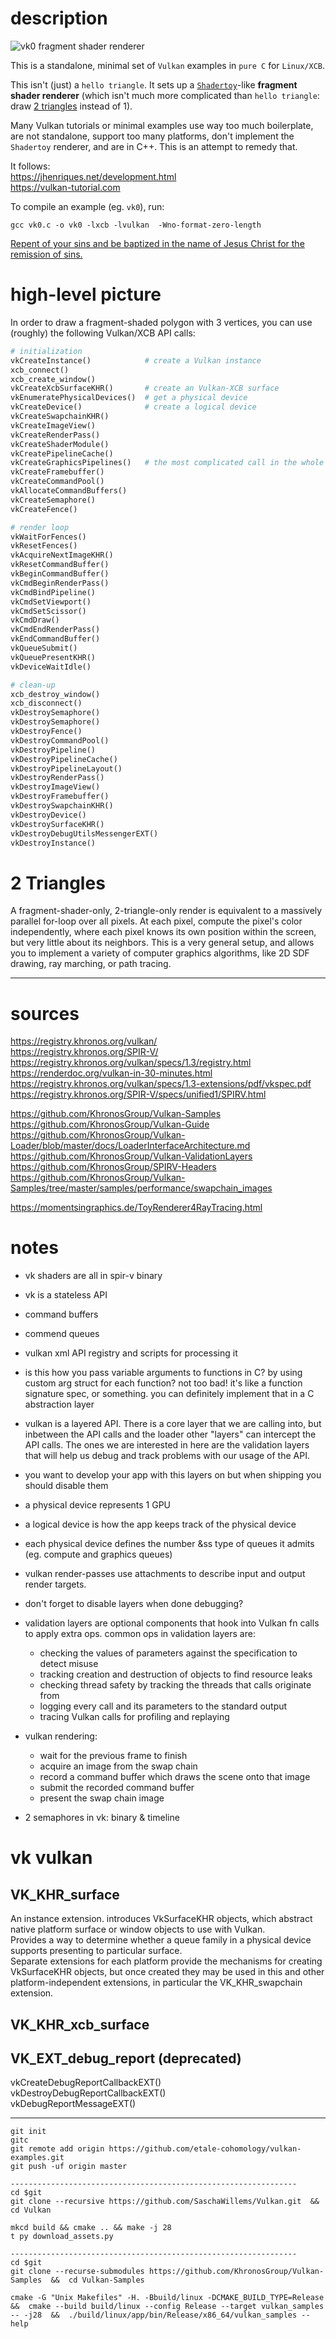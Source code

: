 # description

![vk0 fragment shader renderer](vk0.png "vk0 fragment shader renderer")

This is a standalone, minimal set of `Vulkan` examples in `pure C` for `Linux/XCB`.

This isn't (just) a `hello triangle`. It sets up a [`Shadertoy`](https://www.shadertoy.com/view/3ltSW2)-like **fragment shader renderer** (which isn't much more complicated than `hello triangle`: draw [2 triangles](https://reddit.com/r/twotriangles/) instead of 1).

Many Vulkan tutorials or minimal examples use way too much boilerplate, are not standalone, support too many platforms, don't implement the `Shadertoy` renderer, and are in C++.
This is an attempt to remedy that.

It follows:  
https://jhenriques.net/development.html  
https://vulkan-tutorial.com

To compile an example (eg. `vk0`), run:

```
gcc vk0.c -o vk0 -lxcb -lvulkan  -Wno-format-zero-length
```

[Repent of your sins and be baptized in the name of Jesus Christ for the remission of sins.](https://bible.com/bible/1/jhn.3)  

# high-level picture

In order to draw a fragment-shaded polygon with 3 vertices, you can use (roughly) the following Vulkan/XCB API calls:

```python
# initialization
vkCreateInstance()            # create a Vulkan instance
xcb_connect()
xcb_create_window()
vkCreateXcbSurfaceKHR()       # create an Vulkan-XCB surface
vkEnumeratePhysicalDevices()  # get a physical device
vkCreateDevice()              # create a logical device
vkCreateSwapchainKHR()
vkCreateImageView()
vkCreateRenderPass()
vkCreateShaderModule()
vkCreatePipelineCache()
vkCreateGraphicsPipelines()   # the most complicated call in the whole program
vkCreateFramebuffer()
vkCreateCommandPool()
vkAllocateCommandBuffers()
vkCreateSemaphore()
vkCreateFence()

# render loop
vkWaitForFences()
vkResetFences()
vkAcquireNextImageKHR()
vkResetCommandBuffer()
vkBeginCommandBuffer()
vkCmdBeginRenderPass()
vkCmdBindPipeline()
vkCmdSetViewport()
vkCmdSetScissor()
vkCmdDraw()
vkCmdEndRenderPass()
vkEndCommandBuffer()
vkQueueSubmit()
vkQueuePresentKHR()
vkDeviceWaitIdle()

# clean-up
xcb_destroy_window()
xcb_disconnect()
vkDestroySemaphore()
vkDestroySemaphore()
vkDestroyFence()
vkDestroyCommandPool()
vkDestroyPipeline()
vkDestroyPipelineCache()
vkDestroyPipelineLayout()
vkDestroyRenderPass()
vkDestroyImageView()
vkDestroyFramebuffer()
vkDestroySwapchainKHR()
vkDestroyDevice()
vkDestroySurfaceKHR()
vkDestroyDebugUtilsMessengerEXT()
vkDestroyInstance()
```

# 2 Triangles

A fragment-shader-only, 2-triangle-only render is equivalent to a massively parallel for-loop over all pixels. At each pixel, compute the pixel's color independently, where each pixel knows its own position within the screen, but very little about its neighbors.
This is a very general setup, and allows you to implement a variety of computer graphics algorithms, like 2D SDF drawing, ray marching, or path tracing.

--------------------------------------------------------------------------------------------------------------------------------
# sources

https://registry.khronos.org/vulkan/  
https://registry.khronos.org/SPIR-V/  
https://registry.khronos.org/vulkan/specs/1.3/registry.html  
https://renderdoc.org/vulkan-in-30-minutes.html  
https://registry.khronos.org/vulkan/specs/1.3-extensions/pdf/vkspec.pdf  
https://registry.khronos.org/SPIR-V/specs/unified1/SPIRV.html  

https://github.com/KhronosGroup/Vulkan-Samples  
https://github.com/KhronosGroup/Vulkan-Guide  
https://github.com/KhronosGroup/Vulkan-Loader/blob/master/docs/LoaderInterfaceArchitecture.md  
https://github.com/KhronosGroup/Vulkan-ValidationLayers  
https://github.com/KhronosGroup/SPIRV-Headers  
https://github.com/KhronosGroup/Vulkan-Samples/tree/master/samples/performance/swapchain_images  

https://momentsingraphics.de/ToyRenderer4RayTracing.html  

# notes

- vk shaders are all in spir-v binary
- vk is a stateless API
- command buffers
- commend queues
- vulkan xml API registry and scripts for processing it
- is this how you pass variable arguments to functions in C? by using custom arg struct for each function? not too bad! it's like a function signature spec, or something. you can definitely implement that in a C abstraction layer

- vulkan is a layered API. There is a core layer that we are calling into, but inbetween the API calls and the loader other "layers" can intercept the API calls. The ones we are interested in here are the validation layers that will help us debug and track problems with our usage of the API.
- you want to develop your app with this layers on but when shipping you should disable them
- a physical device represents 1 GPU
- a logical device is how the app keeps track of the physical device
- each physical device defines the number &ss type of queues it admits (eg. compute and graphics queues)
- vulkan render-passes use attachments to describe input and output render targets.
- don't forget to disable layers when done debugging?

- validation layers are optional components that hook into Vulkan fn calls to apply extra ops. common ops in validation layers are:
	- checking the values of parameters against the specification to detect misuse
	- tracking creation and destruction of objects to find resource leaks
	- checking thread safety by tracking the threads that calls originate from
	- logging every call and its parameters to the standard output
	- tracing Vulkan calls for profiling and replaying

- vulkan rendering:
	- wait for the previous frame to finish
	- acquire an image from the swap chain
	- record a command buffer which draws the scene onto that image
	- submit the recorded command buffer
	- present the swap chain image

- 2 semaphores in vk: binary & timeline

# vk vulkan

## VK_KHR_surface
An instance extension. introduces VkSurfaceKHR objects, which abstract native platform surface or window objects to use with Vulkan.  
Provides a way to determine whether a queue family in a physical device supports presenting to particular surface.  
Separate extensions for each platform provide the mechanisms for creating VkSurfaceKHR objects, but once created they may be used in this and other platform-independent extensions, in particular the VK_KHR_swapchain extension.  

## VK_KHR_xcb_surface

## VK_EXT_debug_report (deprecated)
vkCreateDebugReportCallbackEXT()  
vkDestroyDebugReportCallbackEXT()  
vkDebugReportMessageEXT()  

----------------------------------------------------------------
```shell
git init
gitc
git remote add origin https://github.com/etale-cohomology/vulkan-examples.git
git push -uf origin master

----------------------------------------------------------------
cd $git
git clone --recursive https://github.com/SaschaWillems/Vulkan.git  &&  cd Vulkan

mkcd build && cmake .. && make -j 28
t py download_assets.py

----------------------------------------------------------------
cd $git
git clone --recurse-submodules https://github.com/KhronosGroup/Vulkan-Samples  &&  cd Vulkan-Samples

cmake -G "Unix Makefiles" -H. -Bbuild/linux -DCMAKE_BUILD_TYPE=Release  &&  cmake --build build/linux --config Release --target vulkan_samples -- -j28  &&  ./build/linux/app/bin/Release/x86_64/vulkan_samples --help
```
